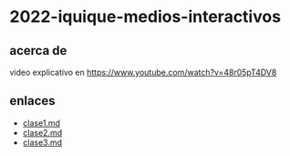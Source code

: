 # 2022-iquique-medios-interactivos

## acerca de

video explicativo en https://www.youtube.com/watch?v=48r05pT4DV8

## enlaces

- [clase1.md](./clase1.md)
- [clase2.md](./clase2.md)
- [clase3.md](./clase3.md)
